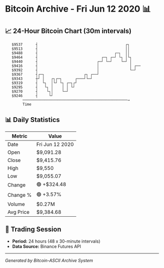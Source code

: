 # Bitcoin Archive - Fri Jun 12 2020 📊

## 📈 24-Hour Bitcoin Chart (30m intervals)

```
   $9537      ┤                                        ┌┐      
   $9513      ┤                                        ││      
   $9488      ┤                                   ┌─┐  ││      
   $9464      ┤                             ┌─┐ ┌─┘ └┐ │└┐     
   $9440      ┤                           ┌─┘ └─┘    └─┘ │     
   $9416      ┤                           │              │ ┌── 
   $9392      ┤                           │              └─┘   
   $9367      ┤┌─┐                  ┌┐ ┌──┘                    
   $9343      ┼┘ │   ┌┐┌─┐      ┌───┘└─┘                       
   $9319      ┤  └┐  │└┘ └┐ ┌─┐┌┘                              
   $9295      ┤   └┐ │    │ │ └┘                               
   $9270      ┤    └┐│    └─┘                                  
   $9246      ┤     └┘                                         
        ────────────────────────────────────────────────→
        Time
```

## 📊 Daily Statistics

| Metric | Value |
|--------|-------|
| Date | Fri Jun 12 2020 |
| Open | $9,091.28 |
| Close | $9,415.76 |
| High | $9,550 |
| Low | $9,055.07 |
| Change | 🟢 +$324.48 |
| Change % | 🟢 +3.57% |
| Volume | $0.27M |
| Avg Price | $9,384.68 |

## 📅 Trading Session

- **Period:** 24 hours (48 x 30-minute intervals)
- **Data Source:** Binance Futures API

---
*Generated by Bitcoin-ASCII Archive System*
